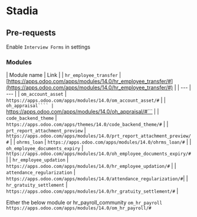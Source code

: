 # Stadia

## Pre-requests

Enable ```Interview Forms``` in settings

### Modules

| Module name | Link |
| ```hr_employee_transfer``` | [https://apps.odoo.com/apps/modules/14.0/hr_employee_transfer/#](https://apps.odoo.com/apps/modules/14.0/hr_employee_transfer/#) |
| --- | --- |
| ```om_account_asset``` | ```https://apps.odoo.com/apps/modules/14.0/om_account_asset/#``` |
| ```oh_appraisal```` | ```https://apps.odoo.com/apps/modules/14.0/oh_appraisal/#``` |
| ```code_backend_theme``` | ```https://apps.odoo.com/apps/themes/14.0/code_backend_theme/#``` |
| ```prt_report_attachment_preview``` | ```https://apps.odoo.com/apps/modules/14.0/prt_report_attachment_preview/#``` |
| ```ohrms_loan``` | ```https://apps.odoo.com/apps/modules/14.0/ohrms_loan/#``` |
| ```oh_employee_documents_expiry``` | ```https://apps.odoo.com/apps/modules/14.0/oh_employee_documents_expiry/#``` |
| ```hr_employee_updation``` | ```https://apps.odoo.com/apps/modules/14.0/hr_employee_updation/#``` |
| ```attendance_regularization``` | ```https://apps.odoo.com/apps/modules/14.0/attendance_regularization/#```|
| ```hr_gratuity_settlement``` | ```https://apps.odoo.com/apps/modules/14.0/hr_gratuity_settlement/#``` |

Either the below module or hr_payroll_community
 ```om_hr_payroll```  ```https://apps.odoo.com/apps/modules/14.0/om_hr_payroll/#``` 